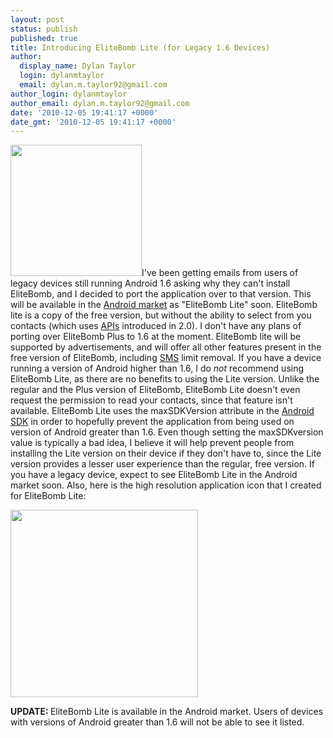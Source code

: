 ```yaml
---
layout: post
status: publish
published: true
title: Introducing EliteBomb Lite (for Legacy 1.6 Devices)
author:
  display_name: Dylan Taylor
  login: dylanmtaylor
  email: dylan.m.taylor92@gmail.com
author_login: dylanmtaylor
author_email: dylan.m.taylor92@gmail.com
date: '2010-12-05 19:41:17 +0000'
date_gmt: '2010-12-05 19:41:17 +0000'
---
```

<p><a rel="attachment wp-att-963" href="http://dylanmtaylor.com/2010/12/05/introducing-elitebomb-lite-for-legacy-1-6-devices/elitebomb-lite-logo/"><img class="alignleft size-medium wp-image-963" title="EliteBomb Lite Logo" src="/wp-content/uploads/2010/12/elitebomb-lite-logo-300x300.png" alt="" width="210" height="210" /></a>I've been getting emails from users of legacy devices still running Android 1.6 asking why they can't install EliteBomb, and I decided to port the application over to that version. This will be available in the <a class="zem_slink" title="Android Market" rel="homepage" href="http://www.android.com/market/">Android market</a> as "EliteBomb Lite" soon. EliteBomb lite is a copy of the free version, but without the ability to select from you contacts (which uses <a class="zem_slink" title="Application programming interface" rel="wikipedia" href="http://en.wikipedia.org/wiki/Application_programming_interface">APIs</a> introduced in 2.0). I don't have any plans of porting over EliteBomb Plus to 1.6 at the moment. EliteBomb lite will be supported by advertisements, and will offer all other features present in the free version of EliteBomb, including <a class="zem_slink" title="SMS" rel="wikipedia" href="http://en.wikipedia.org/wiki/SMS">SMS</a> limit removal. If you have a device running a version of Android higher than 1.6, I do <em>not</em> recommend using EliteBomb Lite, as there are no benefits to using the Lite version. Unlike the regular and the Plus version of EliteBomb, EliteBomb Lite doesn't even request the permission to read your contacts, since that feature isn't available. EliteBomb Lite uses the maxSDKVersion attribute in the <a class="zem_slink" title="Android SDK" rel="homepage" href="http://developer.android.com/sdk/index.html">Android SDK</a> in order to hopefully prevent the application from being used on version of Android greater than 1.6. Even though setting the maxSDKversion value is typically a bad idea, I believe it will help prevent people from installing the Lite version on their device if they don't have to, since the Lite version provides a lesser user experience than the regular, free version. If you have a legacy device, expect to see EliteBomb Lite in the Android market soon. Also, here is the high resolution application icon that I created for EliteBomb Lite:</p>
<p><a href="/pages/blog/2010/12/05/introducing-elitebomb-lite-for-legacy-1-6-devices/elitebomb-lite-high-resolution-application-icon/"><img class="size-medium wp-image-965 alignnone" title="EliteBomb Lite High Resolution Application Icon" src="/wp-content/uploads/2010/12/elitebomb-lite-high-resolution-application-icon-300x300.png" alt="" width="300" height="300" /></a></p>
<p><strong>UPDATE: </strong>EliteBomb Lite is available in the Android market. Users of devices with versions of Android greater than 1.6 will not be able to see it listed.</p>
